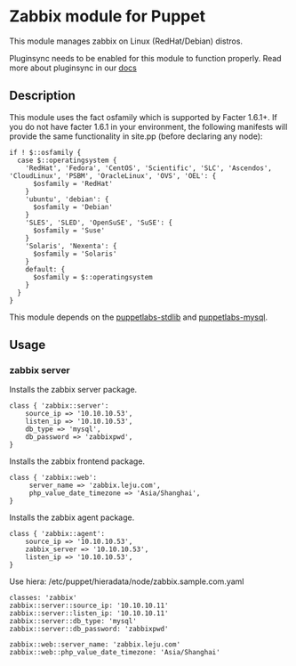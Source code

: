 # Zabbix module for Puppet

This module manages zabbix on Linux (RedHat/Debian) distros. 

Pluginsync needs to be enabled for this module to function properly.
Read more about pluginsync in our [docs](http://docs.puppetlabs.com/guides/plugins_in_modules.html#enabling-pluginsync)

## Description

This module uses the fact osfamily which is supported by Facter 1.6.1+. If you do not have facter 1.6.1 in your environment, the following manifests will provide the same functionality in site.pp (before declaring any node):

    if ! $::osfamily {
      case $::operatingsystem {
        'RedHat', 'Fedora', 'CentOS', 'Scientific', 'SLC', 'Ascendos', 'CloudLinux', 'PSBM', 'OracleLinux', 'OVS', 'OEL': {
          $osfamily = 'RedHat'
        }
        'ubuntu', 'debian': {
          $osfamily = 'Debian'
        }
        'SLES', 'SLED', 'OpenSuSE', 'SuSE': {
          $osfamily = 'Suse'
        }
        'Solaris', 'Nexenta': {
          $osfamily = 'Solaris'
        }
        default: {
          $osfamily = $::operatingsystem
        }
      }
    }

This module depends on the [puppetlabs-stdlib](https://github.com/puppetlabs/puppetlabs-stdlib) and [puppetlabs-mysql](https://github.com/puppetlabs/puppetlabs-mysql).

## Usage

### zabbix server
Installs the zabbix server package.

    class { 'zabbix::server':
        source_ip => '10.10.10.53',
        listen_ip => '10.10.10.53',
        db_type => 'mysql',
        db_password => 'zabbixpwd',
    }

Installs the zabbix frontend package.

    class { 'zabbix::web':
         server_name => 'zabbix.leju.com',
         php_value_date_timezone => 'Asia/Shanghai',
    }

Installs the zabbix agent package.

    class { 'zabbix::agent':
        source_ip => '10.10.10.53',
        zabbix_server => '10.10.10.53',
        listen_ip => '10.10.10.53',
    }

Use hiera: /etc/puppet/hieradata/node/zabbix.sample.com.yaml

    classes: 'zabbix'
    zabbix::server::source_ip: '10.10.10.11'
    zabbix::server::listen_ip: '10.10.10.11'
    zabbix::server::db_type: 'mysql'
    zabbix::server::db_password: 'zabbixpwd'
    
    zabbix::web::server_name: 'zabbix.leju.com'
    zabbix::web::php_value_date_timezone: 'Asia/Shanghai'

